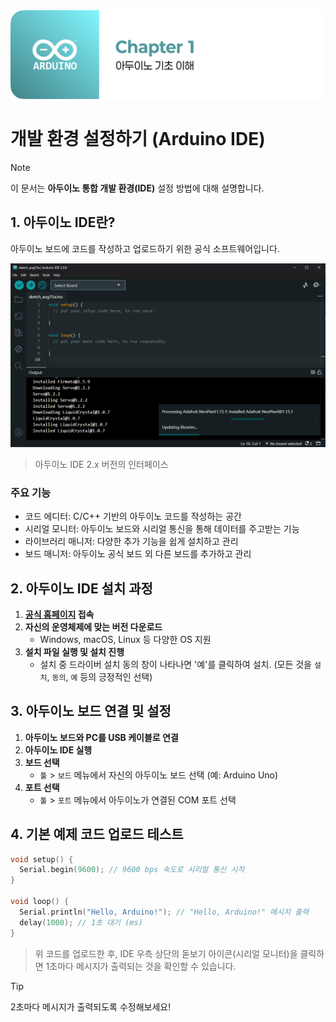 <img src="./header.png" />

# 개발 환경 설정하기 (Arduino IDE)

> [!NOTE]
> 이 문서는 **아두이노 통합 개발 환경(IDE)** 설정 방법에 대해 설명합니다.

## 1. 아두이노 IDE란?

아두이노 보드에 코드를 작성하고 업로드하기 위한 공식 소프트웨어입니다.

<img src="./src/arduino_ide.png" />

> 아두이노 IDE 2.x 버전의 인터페이스

### 주요 기능

- 코드 에디터: C/C++ 기반의 아두이노 코드를 작성하는 공간
- 시리얼 모니터: 아두이노 보드와 시리얼 통신을 통해 데이터를 주고받는 기능
- 라이브러리 매니저: 다양한 추가 기능을 쉽게 설치하고 관리
- 보드 매니저: 아두이노 공식 보드 외 다른 보드를 추가하고 관리

## 2. 아두이노 IDE 설치 과정

1. **[공식 홈페이지](https://www.arduino.cc/en/software) 접속**
2. **자신의 운영체제에 맞는 버전 다운로드**
   - Windows, macOS, Linux 등 다양한 OS 지원
3. **설치 파일 실행 및 설치 진행**
   - 설치 중 드라이버 설치 동의 창이 나타나면 '예'를 클릭하여 설치. (모든 것을 `설치`, `동의`, `예` 등의 긍정적인 선택)

## 3. 아두이노 보드 연결 및 설정

1. **아두이노 보드와 PC를 USB 케이블로 연결**
2. **아두이노 IDE 실행**
3. **보드 선택**
   - `툴` > `보드` 메뉴에서 자신의 아두이노 보드 선택 (예: Arduino Uno)
4. **포트 선택**
   - `툴` > `포트` 메뉴에서 아두이노가 연결된 COM 포트 선택

## 4. 기본 예제 코드 업로드 테스트

```cpp
void setup() {
  Serial.begin(9600); // 9600 bps 속도로 시리얼 통신 시작
}

void loop() {
  Serial.println("Hello, Arduino!"); // "Hello, Arduino!" 메시지 출력
  delay(1000); // 1초 대기 (ms)
}
```

> 위 코드를 업로드한 후, IDE 우측 상단의 돋보기 아이콘(시리얼 모니터)을 클릭하면 1초마다 메시지가 출력되는 것을 확인할 수 있습니다.

> [!TIP]
> 2초마다 메시지가 출력되도록 수정해보세요!
